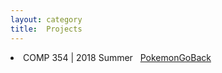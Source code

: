 ```yaml
---
layout: category
title:  Projects
---
```


<li><span>COMP 354 | 2018 Summer</span> &nbsp; <a href="{{ site.url }}/PokemonGoBack/">PokemonGoBack</a></li>
